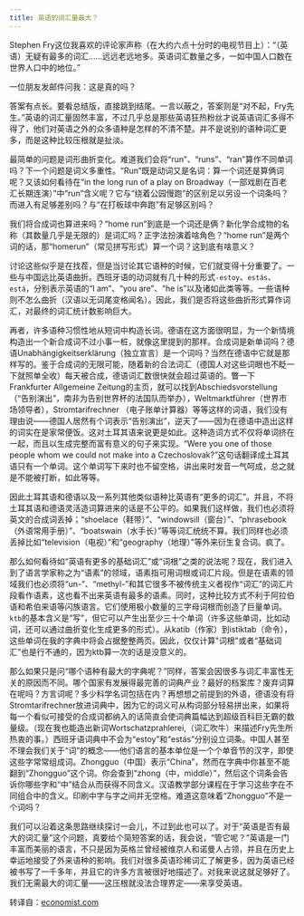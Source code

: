 ```yaml
---
title: 英语的词汇量最大？
---
```


Stephen Fry这位我喜欢的评论家声称（在大约六点十分时的电视节目上）：“（英语）无疑有最多的词汇……远远老远地多。英语词汇数量之多，一如中国人口数在世界人口中的地位。”

一位朋友发邮件问我：这是真的吗？

<!--more-->

答案有点长。要看总结版，直接跳到结尾。一言以蔽之，答案则是“对不起，Fry先生。”英语的词汇量固然丰富，不过几乎总是那些英语狂热粉丝才说英语词汇多得不得了，他们对英语之外的众多语种是怎样的不清不楚。并不是说别的语种词汇更多，而是这种比较压根就是扯淡。

最简单的问题是词形曲折变化。难道我们会将“run”、“runs”、“ran”算作不同单词吗？下一个问题是词义多重性。“Run”既是动词又是名词：算一个词还是算俩词呢？又该如何看待在“in the long run of a play on Broadway（一部戏剧在百老汇长期连演）”中“run”含义呢？它与“绕着公园慢跑”的区别足以另设一个词条吗？而进入有足够差别吗？与“在打板球中奔跑”有足够区别吗？

我们将合成词也算进来吗？“home run”到底是一个词还是俩？新化学合成物的名称（其数量几乎是无限的）是词汇吗？正字法扮演着啥角色？“home run”是两个词的话，那“homerun”（常见拼写形式）算一个词？这到底有啥意义？

讨论这些似乎是在找茬，但是当讨论其它语种的时候，它们就变得十分重要了。一些与中国远比英语曲折。西班牙语的动词就有几十种的形式`-estoy`、`estás`、`está`，分别表示英语的“I am”、“you are”、“he is”以及诸如此类等等。一些语种则不怎么曲折（汉语以无词尾变格闻名）。因此，我们是否将这些曲折形式算作词汇，对最终的词汇统计数影响巨大。

再者，许多语种习惯性地从短词中构造长词。德语在这方面很明显，为一个新情境构造出一个新合成词不过小事一桩，就像这里提到的那样。合成词是新单词吗？德语Unabhängigkeitserklärung（独立宣言）是一个词吗？当然在德语中它就是那样写的。鉴于合成词的无限可能，随着新的合法词汇（德国人对这些词眼也不眨一下就照单全收）每天被合成，德语词汇数很快就会超过英语的。瞥一下Frankfurter Allgemeine Zeitung的主页，就可以找到Abschiedsvorstellung（“告别演出”，南非为告别世界杯的法国队而举办），Weltmarktführer（世界市场领导者），Stromtarifrechner （电子账单计算器）等等这样的词语，我们没有理由说——德国人居然有个词表示“告别演出”，逆天了——因为在德语中造出这样的词实在是家常便饭。这对土耳其语来说更是如此。这种造词方式不仅将单词挤在一起，而且以生成完整而富有意义的句子来实现。“Were you one of those people whom we could not make into a Czechoslovak?”这句话翻译成土耳其语只有一个单词。这个单词写下来时也不留空格，讲出来时发音一气呵成，总之就是不能被打断，如此等等。

因此土耳其语和德语以及一系列其他类似语种比英语有“更多的词汇”。并且，不将土耳其语和德语灵活造词算进来的话是不公平的。如果我们这样做，我们也必须将英文的合成词丢掉；“shoelace（鞋带）”、“windowsill（窗台）”、“phrasebook（外语常用手册）”、“boatswain（水手长）”等等词汇统统不算。我们同样也必须丢掉比如“television（电视）”和“geography（地理）”等外来衍生复合词。疯了。

那么如何看待如“英语有更多的基础词汇”或“词根”之类的说法呢？现在，我们进入到了语言学家称之为“语素”的领域，语素指可用词根或词汇片段。但是在语素的领域我们也必须将“un-”、“methyl-”和其它很多不被传统主义者视作“词汇”的词汇片段看作语素，这也看不出来英语有最多的语素。同时，这种比较方式不利于阿拉伯语和希伯来语等闪族语言。它们使用极小数量的三字母词根而创造了巨量单词。`ktb`的基本含义是“写”，但它可以产生出至少三十个单词（许多这些单词，比如动词，还可以通过曲折变化生成更多的形式）。从katib（作家）到istiktab（命令），这些单词在我的字典中将会占据整整两页。因此，仅仅计算"词根"或者“基础词汇”也是行不通的，因为ktb算一次的话是没意义的。

那么如果只是问“哪个语种有最大的字典呢？”同样，答案会因很多与词汇丰富性无关的原因而不同。哪个国家有发展得最完善的词典产业？最好的档案库？废弃词算在呢吗？方言词呢？多少科学名词包括在内？再想想之前提到的外语，德语没有将Stromtarifrechner放进词典中，因为它的词义可从构词部分轻易拼出来，如果将每一个看似可接受的合成词都纳入的话简直会使词典篇幅达到超级百科巨无霸的数量级。（现在我也能造出新词Wortschatzprahlerei,（词汇吹牛）来描述Fry先生所热衷的事。）西班牙语词典中不会为“estoy”和“estás”分别设立词条。中国人甚至不理会我们关于“词”的概念——他们语言的基本单位是一个个单音节的汉字，即使这些字常常组成词。Zhongguo（中国）表示“China”，然而在字典中你甚至不能翻到“Zhongguo”这个词。你会查到“zhong（中，middle）”，然后这个词条会告诉你哪些字和“中”结合从而获得不同含义。汉语教学部分课程在于学习这些字在不同组合中的含义。印刷中字与字之间并无空格。难道这意味着“Zhongguo”不是一个词吗？

我们可以沿着这条思路继续探讨一会儿，不过到此也可以了。对于“英语是否有最大的词汇量”这个问题，真要给个简短答案的话，我会说，“管它呢？”英语是一门丰富而美丽的语言，不只是因为英格兰曾经被维京人和诺曼人占领，并且在历史上幸运地接受了外来语种的影响。我们对很多英语珍稀词汇了解更多，因为英语已经被书写了一千多年，并且它的许多方言被很好地描述了。对我来说这就足够好了。我们无需最大的词汇量——这压根就没法合理界定——来享受英语。

转译自：[economist.com](http://www.economist.com/blogs/johnson/2010/06/counting_words)
